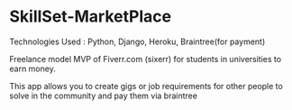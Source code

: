 # SkillSet-MarketPlace

Technologies Used : Python, Django, Heroku, Braintree(for payment)

Freelance model MVP of Fiverr.com (sixerr) for students in universities to earn money.

This app allows you to create gigs or job requirements for other people to solve in the community and pay them via braintree
